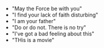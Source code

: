 -   "May the Force be with you"
-   "I find your lack of faith disturbing"
-   "I am your father"
-   "Do or do not. There is no try"
-   "I've got a bad feeling about this"
-   "THis is a movie"
